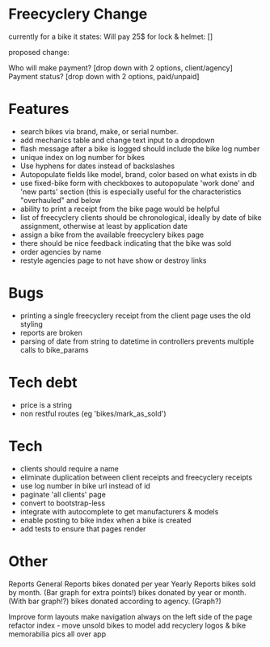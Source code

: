 # Freecyclery Change
currently for a bike it states:
Will pay 25$ for lock & helmet: []

proposed change:

Who will make payment? [drop down with 2 options, client/agency]
Payment status? [drop down with 2 options, paid/unpaid]

# Features 
- search bikes via brand, make, or serial number.
- add mechanics table and change text input to a dropdown
- flash message after a bike is logged should include the bike log
  number
- unique index on log number for bikes
- Use hyphens for dates instead of backslashes
- Autopopulate fields like model, brand, color based on what exists in
  db
- use fixed-bike form with checkboxes to autopopulate 'work done' and
  'new parts' section (this is especially useful for the characteristics
"overhauled" and below
- ability to print a receipt from the bike page would be helpful
- list of freecyclery clients should be chronological, ideally by date
  of bike assignment, otherwise at least by application date
- assign a bike from the available freecyclery bikes page
- there should be nice feedback indicating that the bike was sold
- order agencies by name
- restyle agencies page to not have show or destroy links

# Bugs
- printing a single freecyclery receipt from the client page uses the
  old styling
- reports are broken
- parsing of date from string to datetime in controllers prevents
  multiple calls to bike_params

# Tech debt
- price is a string
- non restful routes (eg 'bikes/mark_as_sold')

# Tech
- clients should require a name
- eliminate duplication between client receipts and freecyclery receipts
- use log number in bike url instead of id
- paginate 'all clients' page
- convert to bootstrap-less
- integrate with autocomplete to get manufacturers & models
- enable posting to bike index when a bike is created
- add tests to ensure that pages render

# Other
Reports
  General Reports
    bikes donated per year
  Yearly Reports
    bikes sold by month. (Bar graph for extra points!)
    bikes donated by year or month. (With bar graph!?)
    bikes donated according to agency. (Graph?)

Improve form layouts
make navigation always on the left side of the page
refactor index - move unsold bikes to model
add recyclery logos & bike memorabilia pics all over app
